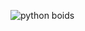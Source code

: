 ![python boids](https://github.com/m3akk/Boids_Quadtree_Python/assets/120716573/dfdeff99-1261-4f56-ba69-d1f9c38fafe6)
